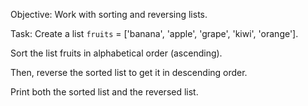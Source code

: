 Objective: Work with sorting and reversing lists.

Task:
Create a list `fruits` = ['banana', 'apple', 'grape', 'kiwi', 'orange'].


Sort the list fruits in alphabetical order (ascending).


Then, reverse the sorted list to get it in descending order.


Print both the sorted list and the reversed list.


